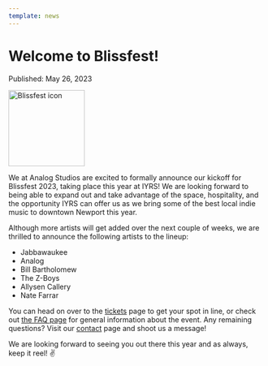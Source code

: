 ```yaml
---
template: news
---
```


# Welcome to Blissfest!

<span class="publish-date">Published: May 26, 2023</span>

<img
  src="/assets/images/bliss-icon-sm.webp"
  width="150"
  height="150"
  alt="Blissfest icon"
/>

We at Analog Studios are excited to formally announce our kickoff for Blissfest 2023, taking place this year at IYRS!  We are looking forward to being able to expand out and take advantage of the space, hospitality, and the opportunity IYRS can offer us as we bring some of the best local indie music to downtown Newport this year.

Although more artists will get added over the next couple of weeks, we are thrilled to announce the following artists to the lineup:

- Jabbawaukee
- Analog
- Bill Bartholomew
- The Z-Boys
- Allysen Callery
- Nate Farrar

You can head on over to the [tickets](/tickets/) page to get your spot in line, or check out [the FAQ page](/faq/) for general information about the event.  Any remaining questions?  Visit our [contact](/contact/) page and shoot us a message!

We are looking forward to seeing you out there this year and as always, keep it reel! ✌️